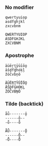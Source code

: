 ### No modifier
    qwertyuiop
    asdfghjkl
    zxcvbnm

    QWERTYUIOP
    ASDFGHJKL
    ZXCVBNM

### Apostrophe
    äüēŗţȳūīōǫ
    āšḑfģhȯķļ
    žöčvbņõ

    ÄÜĒŖŢȲŪĪŌǪ
    ĀŠḐFĢHȮĶĻ
    ŽÖČVBŅÕ

### Tilde (backtick)
    ǟǖ-------ǭ
    ------ȱ--
    -ȫ----ȭ

    ǞǕ-------Ǭ
    ------Ȱ--
    -Ȫ----Ȭ
